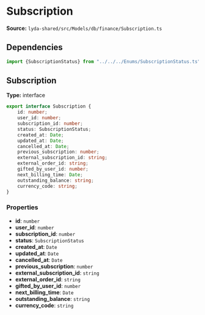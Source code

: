 # Subscription

**Source:** `lyda-shared/src/Models/db/finance/Subscription.ts`

## Dependencies

```typescript
import {SubscriptionStatus} from "../../../Enums/SubscriptionStatus.ts";
```

## Subscription

**Type:** interface

```typescript
export interface Subscription {
    id: number;
    user_id: number;
    subscription_id: number;
    status: SubscriptionStatus;
    created_at: Date;
    updated_at: Date;
    cancelled_at: Date;
    previous_subscription: number;
    external_subscription_id: string;
    external_order_id: string;
    gifted_by_user_id: number;
    next_billing_time: Date;
    outstanding_balance: string;
    currency_code: string;
}
```

### Properties

- **id**: `number`
- **user_id**: `number`
- **subscription_id**: `number`
- **status**: `S​u​b​s​c​r​i​p​t​i​o​n​S​t​a​t​u​s`
- **created_at**: `D​a​t​e`
- **updated_at**: `D​a​t​e`
- **cancelled_at**: `D​a​t​e`
- **previous_subscription**: `number`
- **external_subscription_id**: `string`
- **external_order_id**: `string`
- **gifted_by_user_id**: `number`
- **next_billing_time**: `D​a​t​e`
- **outstanding_balance**: `string`
- **currency_code**: `string`

